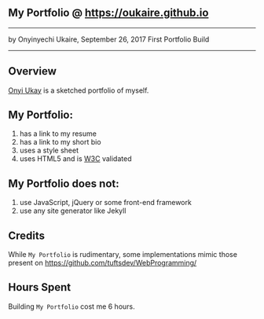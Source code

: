 ## My Portfolio @ https://oukaire.github.io
-------------------------------------------------------------------------
by Onyinyechi Ukaire, September 26, 2017
First Portfolio Build

-------------------------------------------------------------------------

## Overview

[Onyi Ukay](https://oukaire.github.io/) is a sketched portfolio of myself.

## My Portfolio:

1. has a link to my resume
2. has a link to my short bio
3. uses a style sheet
4. uses HTML5 and is [W3C](https://validator.w3.org/) validated

## My Portfolio does not:
1. use JavaScript, jQuery or some front-end framework
2. use any site generator like Jekyll

## Credits
While `My Portfolio` is rudimentary, some implementations mimic those 
present on https://github.com/tuftsdev/WebProgramming/

## Hours Spent 
Building `My Portfolio` cost me 6 hours.